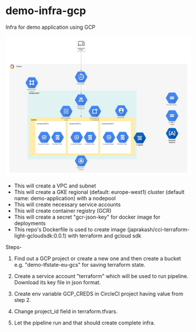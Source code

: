 # demo-infra-gcp
Infra for demo application using GCP

![Cloud Architecture](images/GCP-GKE-Infra.jpeg)

- This will create a VPC and subnet
- This will create a GKE regional (default: europe-west1) cluster (default name: demo-application) with a nodepool
- This will create necessary service accounts
- This will create container registry (GCR)
- This will create a secret "gcr-json-key" for docker image for deployments
- This repo's Dockerfile is used to create image (japrakash/cci-terraform-light-gcloudsdk:0.0.1) with terraform and gcloud sdk

Steps-

1) Find out a GCP project or create a new one and then create a bucket e.g. "demo-tfstate-eu-gcs" for saving terraform state.

2) Create a service account "terraform" which will be used to run pipeline. Download its key file in json format.

3) Create env variable GCP_CREDS in CircleCI project having value from step 2.

4) Change project_id field in terraform.tfvars.

5) Let the pipeline run and that should create complete infra.
